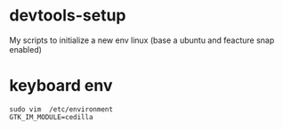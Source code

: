 # devtools-setup
My scripts to initialize a new env linux (base a ubuntu and feacture snap enabled)


# keyboard env

```
sudo vim  /etc/environment 
GTK_IM_MODULE=cedilla
